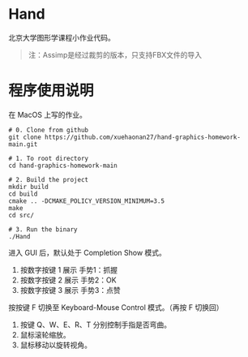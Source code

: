 # Hand

北京大学图形学课程小作业代码。

> 注：Assimp是经过裁剪的版本，只支持FBX文件的导入

# 程序使用说明
在 MacOS 上写的作业。
```shell
# 0. Clone from github
git clone https://github.com/xuehaonan27/hand-graphics-homework-main.git

# 1. To root directory
cd hand-graphics-homework-main

# 2. Build the project
mkdir build
cd build
cmake .. -DCMAKE_POLICY_VERSION_MINIMUM=3.5
make
cd src/

# 3. Run the binary
./Hand
```

进入 GUI 后，默认处于 Completion Show 模式。
1. 按数字按键 1 展示 手势1：抓握
2. 按数字按键 2 展示 手势2：OK
3. 按数字按键 3 展示 手势3：点赞

按按键 F 切换至 Keyboard-Mouse Control 模式。（再按 F 切换回）
1. 按键 Q、W、E、R、T 分别控制手指是否弯曲。
2. 鼠标滚轮缩放。
3. 鼠标移动以旋转视角。
